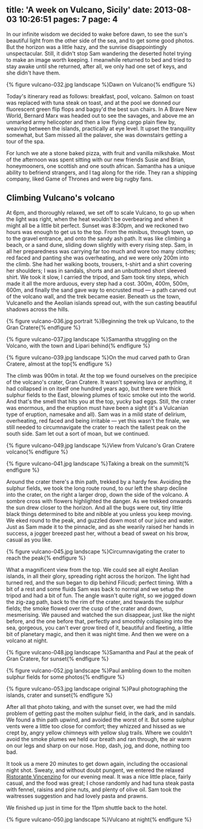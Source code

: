 title: 'A week on Vulcano, Sicily'
date: 2013-08-03 10:26:51
pages: 7
page: 4
---

In our infinite wisdom we decided to wake before dawn, to see the sun's beautiful light from the other side of the sea, and to get some good photos. But the horizon was a little hazy, and the sunrise disappointingly unspectacular. Still, it didn't stop Sam wandering the deserted hotel trying to make an image worth keeping. I meanwhile returned to bed and tried to stay awake until she returned, after all, we only had one set of keys, and she didn't have them.

{% figure vulcano-032.jpg landscape %}Dawn on Vulcano{% endfigure %}

Today's itinerary read as follows: breakfast, pool, volcano. Salmon on toast was replaced with tuna steak on toast, and at the pool we donned our fluorescent green flip flops and bagsy'd the best sun chairs. In A Brave New World, Bernard Marx was headed out to see the savages, and above me an unmarked army helicopter and then a low flying cargo plain flew by, weaving between the islands, practically at eye level. It upset the tranquility somewhat, but Sam missed all the palaver, she was downstairs getting a tour of the spa.

For lunch we ate a stone baked pizza, with fruit and vanilla milkshake. Most of the afternoon was spent sitting with our new friends Susie and Brian, honeymooners, one scottish and one south african. Samantha has a unique ability to befriend strangers, and I tag along for the ride. They ran a shipping company, liked Game of Thrones and were big rugby fans.

## Climbing Vulcano's volcano

At 6pm, and thoroughly relaxed, we set off to scale Vulcano, to go up when the light was right, when the heat wouldn't be overbearing and when it might all be a little bit perfect. Sunset was 8:30pm, and we reckoned two hours was enough to get us to the top. From the minibus, through town, up to the gravel entrance, and onto the sandy ash path. It was like climbing a beach, or a sand dune, sliding down slightly with every rising step. Sam, in all her preparedness was carrying far too much and wore too many clothes; red faced and panting she was overheating, and we were only 200m into the climb. She had her walking boots, trousers, t-shirt and a shirt covering her shoulders; I was in sandals, shorts and an unbuttoned short sleeved shirt. We took it slow, I carried the tripod, and Sam took tiny steps, which made it all the more arduous, every step had a cost. 300m, 400m, 500m, 600m, and finally the sand gave way to encrusted mud — a path carved out of the volcano wall, and the trek became easier. Beneath us the town, Vulcanello and the Aeolian islands spread out, with the sun casting beautiful shadows across the hills.

{% figure vulcano-036.jpg portrait %}Beginning the trek up Vulcano, to the Gran Cratere{% endfigure %}

{% figure vulcano-037.jpg landscape %}Samantha struggling on the Volcano, with the town and Lipari behind{% endfigure %}

{% figure vulcano-039.jpg landscape %}On the mud carved path to Gran Cratere, almost at the top{% endfigure %}

The climb was 900m in total. At the top we found ourselves on the precipice of the volcano's crater, Gran Cratere. It wasn't spewing lava or anything, it had collapsed in on itself one hundred years ago, but there were thick sulphur fields to the East, blowing plumes of toxic smoke out into the world. And that's the smell that hits you at the top, yucky bad eggs. Still, the crater was enormous, and the eruption must have been a sight (it's a Vulcanian type of eruption, namesake and all). Sam was in a mild state of delirium, overheating, red faced and being irritable — yet this wasn't the finale, we still needed to circumnavigate the crater to reach the tallest peak on the south side. Sam let out a sort of moan, but we continued.

{% figure vulcano-049.jpg landscape %}View from Vulcano's Gran Cratere volcano{% endfigure %}

{% figure vulcano-041.jpg landscape %}Taking a break on the summit{% endfigure %}

Around the crater there's a thin path, trekked by a hardy few. Avoiding the sulphur fields, we took the long route round, to our left the sharp decline into the crater, on the right a larger drop, down the side of the volcano. A sombre cross with flowers highlighted the danger. As we trekked onwards the sun drew closer to the horizon. And all the bugs were out, tiny little black things determined to bite and nibble at you unless you keep moving. We eked round to the peak, and guzzled down most of our juice and water. Just as Sam made it to the pinnacle, and as she wearily raised her hands in success, a jogger breezed past her, without a bead of sweat on his brow, casual as you like.

{% figure vulcano-045.jpg landscape %}Circumnavigating the crater to reach the peak{% endfigure %}

What a magnificent view from the top. We could see all eight Aeolian islands, in all their glory, spreading right across the horizon. The light had turned red, and the sun began to dip behind Filicudi; perfect timing. With a bit of a rest and some fluids Sam was back to normal and we setup the tripod and had a bit of fun. The angle wasn't quite right, so we jogged down the zig-zag path, back to the rim of the crater, and towards the sulphur fields; the smoke flowed over the cusp of the crater and down, mesmerising. We paused and watched the sun disappear, just like the night before, and the one before that, perfectly and smoothly collapsing into the sea, gorgeous, you can't ever grow tired of it, beautiful and fleeting, a little bit of planetary magic, and then it was night time. And then we were on a volcano at night.

{% figure vulcano-048.jpg landscape %}Samantha and Paul at the peak of Gran Cratere, for sunset{% endfigure %}

{% figure vulcano-052.jpg landscape %}Paul ambling down to the molten sulphur fields for some photos{% endfigure %}

{% figure vulcano-053.jpg landscape original %}Paul photographing the islands, crater and sunset{% endfigure %}

After all that photo taking, and with the sunset over, we had the mild problem of getting past the molten sulphur field, in the dark, and in sandals. We found a thin path upwind, and avoided the worst of it. But some sulphur vents were a little too close for comfort; they whizzed and hissed as we crept by, angry yellow chimneys with yellow slug trails. Where we couldn't avoid the smoke plumes we held our breath and ran through, the air warm on our legs and sharp on our nose. Hop, dash, jog, and done, nothing too bad.

It took us a mere 20 minutes to get down again, including the occasional night shot. Sweaty, and without doubt pungent, we entered the relaxed [Ristorante Vincenzino](http://www.tripadvisor.co.uk/Restaurant_Review-g642173-d1547848-Reviews-Ristorante_Vincenzino-Isola_Vulcano_Aeolian_Islands_Islands_of_Sicily_Sicily.html) for our evening meal. It was a nice little place, fairly casual, and the food was great; I chose randomly and had tuna steak pasta with fennel, raisins and pine nuts, and plenty of olive oil. Sam took the waitresses suggestion and had lovely pasta and prawns.

We finished up just in time for the 11pm shuttle back to the hotel.

{% figure vulcano-050.jpg landscape %}Vulcano at night{% endfigure %}
